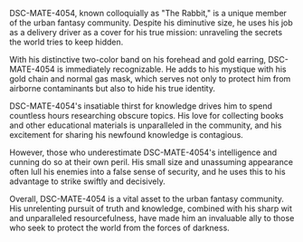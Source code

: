 DSC-MATE-4054, known colloquially as "The Rabbit," is a unique member of the urban fantasy community. Despite his diminutive size, he uses his job as a delivery driver as a cover for his true mission: unraveling the secrets the world tries to keep hidden.

With his distinctive two-color band on his forehead and gold earring, DSC-MATE-4054 is immediately recognizable. He adds to his mystique with his gold chain and normal gas mask, which serves not only to protect him from airborne contaminants but also to hide his true identity.

DSC-MATE-4054's insatiable thirst for knowledge drives him to spend countless hours researching obscure topics. His love for collecting books and other educational materials is unparalleled in the community, and his excitement for sharing his newfound knowledge is contagious.

However, those who underestimate DSC-MATE-4054's intelligence and cunning do so at their own peril. His small size and unassuming appearance often lull his enemies into a false sense of security, and he uses this to his advantage to strike swiftly and decisively.

Overall, DSC-MATE-4054 is a vital asset to the urban fantasy community. His unrelenting pursuit of truth and knowledge, combined with his sharp wit and unparalleled resourcefulness, have made him an invaluable ally to those who seek to protect the world from the forces of darkness.